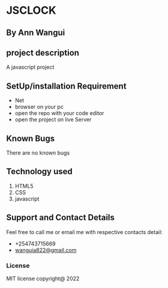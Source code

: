 # JSCLOCK
## By Ann Wangui
## project description
A javascript project
## SetUp/installation Requirement
* Net
* browser on your pc
* open the repo with your code editor
* open the project on live Server
## Known Bugs
There are no known bugs
## Technology used
1. HTML5
2. CSS
3. javascript
## Support and Contact Details
Feel free to call me or email me with respective contacts detail:
* +254743715669
* wanguia822@gmail.com
### License
MIT license
copyright@ 2022